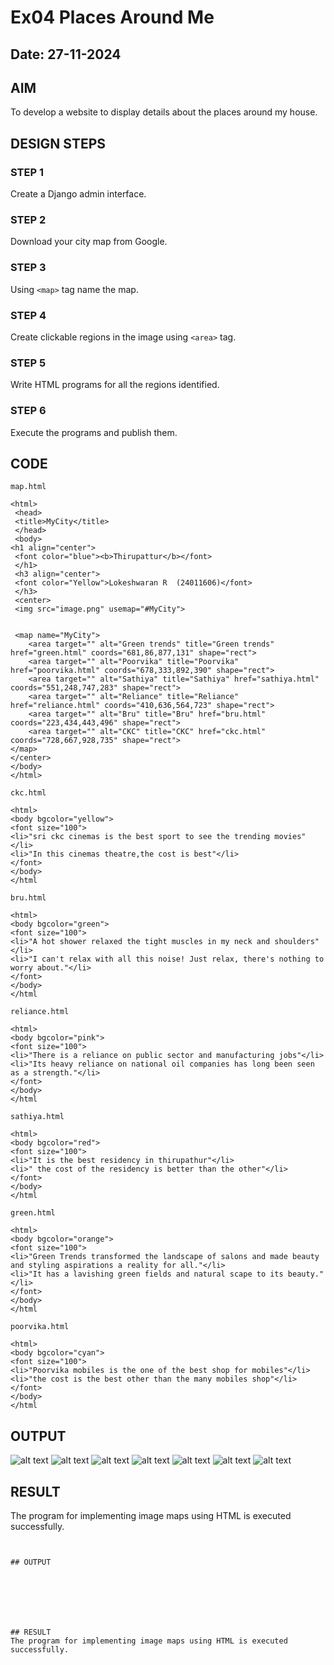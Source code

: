 # Ex04 Places Around Me
## Date: 27-11-2024

## AIM
To develop a website to display details about the places around my house.

## DESIGN STEPS

### STEP 1
Create a Django admin interface.

### STEP 2
Download your city map from Google.

### STEP 3
Using ```<map>``` tag name the map.

### STEP 4
Create clickable regions in the image using ```<area>``` tag.

### STEP 5
Write HTML programs for all the regions identified.

### STEP 6
Execute the programs and publish them.

## CODE
```
map.html

<html>
 <head>
 <title>MyCity</title>
 </head>
 <body>
<h1 align="center">
 <font color="blue"><b>Thirupattur</b></font>
 </h1>
 <h3 align="center">
 <font color="Yellow">Lokeshwaran R  (24011606)</font>
 </h3>
 <center>
 <img src="image.png" usemap="#MyCity">
 

 <map name="MyCity">
    <area target="" alt="Green trends" title="Green trends" href="green.html" coords="681,86,877,131" shape="rect">
    <area target="" alt="Poorvika" title="Poorvika" href="poorvika.html" coords="678,333,892,390" shape="rect">
    <area target="" alt="Sathiya" title="Sathiya" href="sathiya.html" coords="551,248,747,283" shape="rect">
    <area target="" alt="Reliance" title="Reliance" href="reliance.html" coords="410,636,564,723" shape="rect">
    <area target="" alt="Bru" title="Bru" href="bru.html" coords="223,434,443,496" shape="rect">
    <area target="" alt="CKC" title="CKC" href="ckc.html" coords="728,667,928,735" shape="rect">
</map>
</center>
</body>
</html>

ckc.html

<html>
<body bgcolor="yellow">
<font size="100">
<li>"sri ckc cinemas is the best sport to see the trending movies"</li>
<li>"In this cinemas theatre,the cost is best"</li>
</font>
</body>
</html

bru.html

<html>
<body bgcolor="green">
<font size="100">
<li>"A hot shower relaxed the tight muscles in my neck and shoulders"</li>
<li>"I can't relax with all this noise! Just relax, there's nothing to worry about."</li>
</font>
</body>
</html

reliance.html

<html>
<body bgcolor="pink">
<font size="100">
<li>"There is a reliance on public sector and manufacturing jobs"</li>
<li>"Its heavy reliance on national oil companies has long been seen as a strength."</li>
</font>
</body>
</html

sathiya.html

<html>
<body bgcolor="red">
<font size="100">
<li>"It is the best residency in thirupathur"</li>
<li>" the cost of the residency is better than the other"</li>
</font>
</body>
</html

green.html

<html>
<body bgcolor="orange">
<font size="100">
<li>"Green Trends transformed the landscape of salons and made beauty and styling aspirations a reality for all."</li>
<li>"It has a lavishing green fields and natural scape to its beauty."</li>
</font>
</body>
</html

poorvika.html

<html>
<body bgcolor="cyan">
<font size="100">
<li>"Poorvika mobiles is the one of the best shop for mobiles"</li>
<li>"the cost is the best other than the many mobiles shop"</li>
</font>
</body>
</html

```


## OUTPUT
![alt text](vijay/1.png)
![alt text](vijay/2.png)
![alt text](vijay/3.png)
![alt text](vijay/4.png)
![alt text](vijay/6.png)
![alt text](vijay/7.png)
![alt text](vijay/8.png)


## RESULT
The program for implementing image maps using HTML is executed successfully.


















```


## OUTPUT







## RESULT
The program for implementing image maps using HTML is executed successfully.
